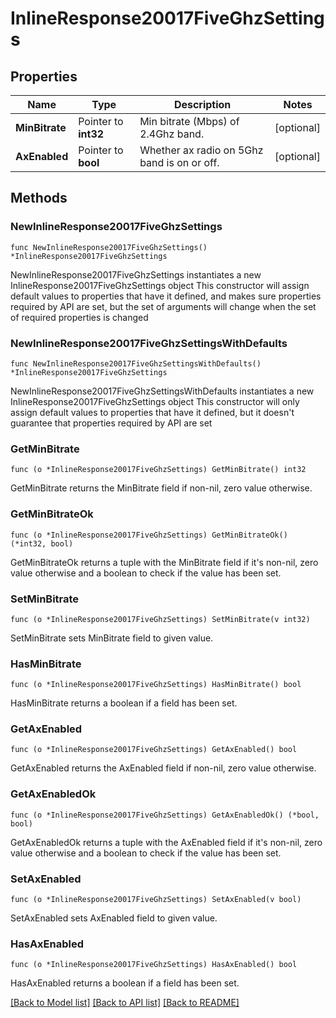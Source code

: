 # InlineResponse20017FiveGhzSettings

## Properties

Name | Type | Description | Notes
------------ | ------------- | ------------- | -------------
**MinBitrate** | Pointer to **int32** | Min bitrate (Mbps) of 2.4Ghz band. | [optional] 
**AxEnabled** | Pointer to **bool** | Whether ax radio on 5Ghz band is on or off. | [optional] 

## Methods

### NewInlineResponse20017FiveGhzSettings

`func NewInlineResponse20017FiveGhzSettings() *InlineResponse20017FiveGhzSettings`

NewInlineResponse20017FiveGhzSettings instantiates a new InlineResponse20017FiveGhzSettings object
This constructor will assign default values to properties that have it defined,
and makes sure properties required by API are set, but the set of arguments
will change when the set of required properties is changed

### NewInlineResponse20017FiveGhzSettingsWithDefaults

`func NewInlineResponse20017FiveGhzSettingsWithDefaults() *InlineResponse20017FiveGhzSettings`

NewInlineResponse20017FiveGhzSettingsWithDefaults instantiates a new InlineResponse20017FiveGhzSettings object
This constructor will only assign default values to properties that have it defined,
but it doesn't guarantee that properties required by API are set

### GetMinBitrate

`func (o *InlineResponse20017FiveGhzSettings) GetMinBitrate() int32`

GetMinBitrate returns the MinBitrate field if non-nil, zero value otherwise.

### GetMinBitrateOk

`func (o *InlineResponse20017FiveGhzSettings) GetMinBitrateOk() (*int32, bool)`

GetMinBitrateOk returns a tuple with the MinBitrate field if it's non-nil, zero value otherwise
and a boolean to check if the value has been set.

### SetMinBitrate

`func (o *InlineResponse20017FiveGhzSettings) SetMinBitrate(v int32)`

SetMinBitrate sets MinBitrate field to given value.

### HasMinBitrate

`func (o *InlineResponse20017FiveGhzSettings) HasMinBitrate() bool`

HasMinBitrate returns a boolean if a field has been set.

### GetAxEnabled

`func (o *InlineResponse20017FiveGhzSettings) GetAxEnabled() bool`

GetAxEnabled returns the AxEnabled field if non-nil, zero value otherwise.

### GetAxEnabledOk

`func (o *InlineResponse20017FiveGhzSettings) GetAxEnabledOk() (*bool, bool)`

GetAxEnabledOk returns a tuple with the AxEnabled field if it's non-nil, zero value otherwise
and a boolean to check if the value has been set.

### SetAxEnabled

`func (o *InlineResponse20017FiveGhzSettings) SetAxEnabled(v bool)`

SetAxEnabled sets AxEnabled field to given value.

### HasAxEnabled

`func (o *InlineResponse20017FiveGhzSettings) HasAxEnabled() bool`

HasAxEnabled returns a boolean if a field has been set.


[[Back to Model list]](../README.md#documentation-for-models) [[Back to API list]](../README.md#documentation-for-api-endpoints) [[Back to README]](../README.md)


